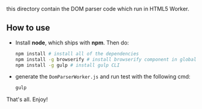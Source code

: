 this directory contain the DOM parser code which run in HTML5 Worker.

## How to use

* Install **node**, which ships with **npm**. Then do:

  ```bash
  npm install # install all of the dependencies
  npm install -g browserify # install browserify component in global space
  npm install -g gulp # install gulp CLI
  ```

* generate the `DomParserWorker.js` and run test with the following cmd:

  ```bash
  gulp
  ```

That's all.
Enjoy!
